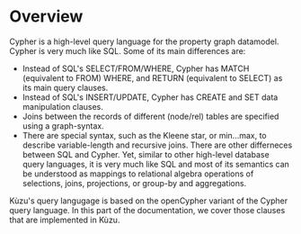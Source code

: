 # Overview
Cypher is a high-level query language for the property graph datamodel.
Cypher is very much like SQL. Some of its main differences are: 
 - Instead of SQL's SELECT/FROM/WHERE, Cypher has MATCH (equivalent to FROM) WHERE, 
   and RETURN (equivalent to SELECT) as its main query clauses.
 - Instead of SQL's INSERT/UPDATE, Cypher has CREATE and SET data manipulation clauses. 
 - Joins between the records of different (node/rel) tables are specified using a graph-syntax.
 - There are special syntax, such as the Kleene star, or min...max, to describe variable-length
   and recursive joins.
There are other differneces between SQL and Cypher. Yet, similar to other high-level database
query languages, it is very much like SQL and most of its semantics can be understood
as mappings to relational algebra operations of selections, joins, projections, or 
group-by and aggregations.

Kùzu's query langugage is based on the openCypher variant of the Cypher query language. 
In this part of the documentation, we cover those clauses that are implemented in Kùzu. 
